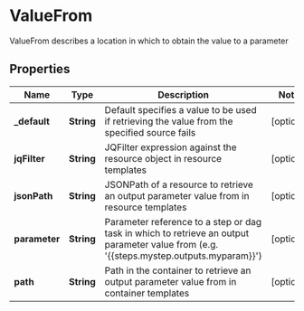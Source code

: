 

# ValueFrom

ValueFrom describes a location in which to obtain the value to a parameter
## Properties

Name | Type | Description | Notes
------------ | ------------- | ------------- | -------------
**_default** | **String** | Default specifies a value to be used if retrieving the value from the specified source fails |  [optional]
**jqFilter** | **String** | JQFilter expression against the resource object in resource templates |  [optional]
**jsonPath** | **String** | JSONPath of a resource to retrieve an output parameter value from in resource templates |  [optional]
**parameter** | **String** | Parameter reference to a step or dag task in which to retrieve an output parameter value from (e.g. &#39;{{steps.mystep.outputs.myparam}}&#39;) |  [optional]
**path** | **String** | Path in the container to retrieve an output parameter value from in container templates |  [optional]



